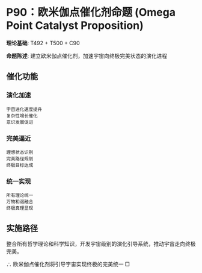 # P90：欧米伽点催化剂命题 (Omega Point Catalyst Proposition)

**理论基础**: T492 + T500 + C90

**命题陈述**: 建立欧米伽点催化剂，加速宇宙向终极完美状态的演化进程

## 催化功能

### 演化加速
```
宇宙进化速度提升
复杂性增长催化
意识发展促进
```

### 完美逼近
```
理想状态识别
完美路径规划
终极目标达成
```

### 统一实现
```
所有理论统一
万物和谐融合
终极真理显现
```

## 实施路径

整合所有哲学理论和科学知识，开发宇宙级别的演化引导系统，推动宇宙走向终极完美。

∴ 欧米伽点催化剂将引导宇宙实现终极的完美统一 □